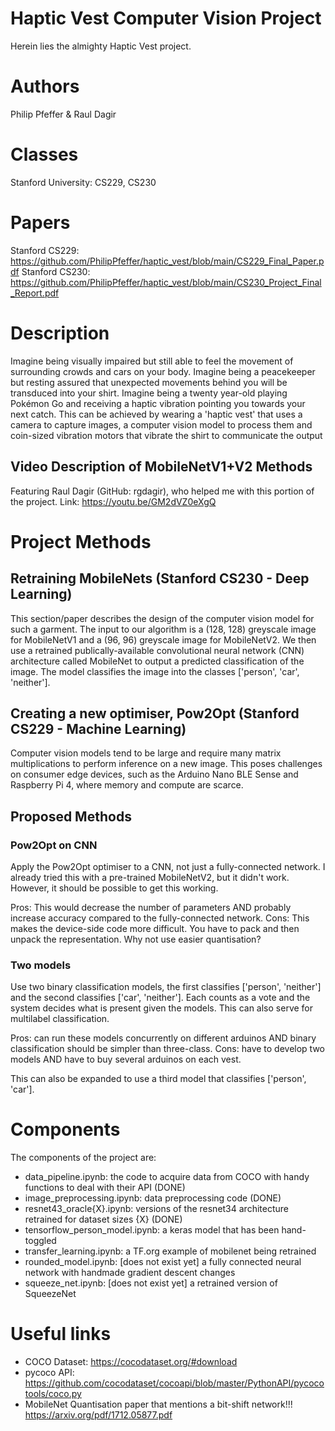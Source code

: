 # Haptic Vest Computer Vision Project
Herein lies the almighty Haptic Vest project.

# Authors
Philip Pfeffer & Raul Dagir

# Classes
Stanford University: CS229, CS230

# Papers
Stanford CS229: https://github.com/PhilipPfeffer/haptic_vest/blob/main/CS229_Final_Paper.pdf
Stanford CS230: https://github.com/PhilipPfeffer/haptic_vest/blob/main/CS230_Project_Final_Report.pdf

# Description
Imagine being visually impaired but still able to feel the movement of surrounding crowds and cars on your body. Imagine being a peacekeeper but resting assured that unexpected movements behind you will be transduced into your shirt. Imagine being a twenty year-old playing Pokémon Go and receiving a haptic vibration pointing you towards your next catch. This can be achieved by wearing a 'haptic vest' that uses a camera to capture images, a computer vision model to process them and coin-sized vibration motors that vibrate the shirt to communicate the output

## Video Description of MobileNetV1+V2 Methods
Featuring Raul Dagir (GitHub: rgdagir), who helped me with this portion of the project.
Link: https://youtu.be/GM2dVZ0eXgQ

# Project Methods
## Retraining MobileNets (Stanford CS230 - Deep Learning)
This section/paper describes the design of the computer vision model for such a garment. The input to our algorithm is a (128, 128) greyscale image for MobileNetV1 and a (96, 96) greyscale image for MobileNetV2. We then use a retrained publically-available convolutional neural network (CNN) architecture called MobileNet to output a predicted classification of the image. The model classifies the image into the classes ['person', 'car', 'neither']. 

## Creating a new optimiser, Pow2Opt (Stanford CS229 - Machine Learning)
Computer vision models tend to be large and require many matrix multiplications to perform inference on a new image. This poses challenges on consumer edge devices, such as the Arduino Nano BLE Sense and Raspberry Pi 4, where memory and compute are scarce. 

## Proposed Methods
### Pow2Opt on CNN
Apply the Pow2Opt optimiser to a CNN, not just a fully-connected network. I already tried this with a pre-trained MobileNetV2, but it didn't work. However, it should be possible to get this working. 

Pros: This would decrease the number of parameters AND probably increase accuracy compared to the fully-connected network.
Cons: This makes the device-side code more difficult. You have to pack and then unpack the representation. Why not use easier quantisation?

### Two models 
Use two binary classification models, the first classifies ['person', 'neither'] and the second classifies ['car', 'neither']. Each counts as a vote and the system decides what is present given the models. This can also serve for multilabel classification.

Pros: can run these models concurrently on different arduinos AND binary classification should be simpler than three-class.
Cons: have to develop two models AND have to buy several arduinos on each vest.

This can also be expanded to use a third model that classifies ['person', 'car'].


# Components
The components of the project are:
 - data_pipeline.ipynb: the code to acquire data from COCO with handy functions to deal with their API (DONE)
 - image_preprocessing.ipynb: data preprocessing code (DONE)
 - resnet43_oracle{X}.ipynb: versions of the resnet34 architecture retrained for dataset sizes {X} (DONE)
 - tensorflow_person_model.ipynb: a keras model that has been hand-toggled
 - transfer_learning.ipynb: a TF.org example of mobilenet being retrained
 - rounded_model.ipynb: [does not exist yet] a fully connected neural network with handmade gradient descent changes
 - squeeze_net.ipynb: [does not exist yet] a retrained version of SqueezeNet


# Useful links
- COCO Dataset: https://cocodataset.org/#download
- pycoco API: https://github.com/cocodataset/cocoapi/blob/master/PythonAPI/pycocotools/coco.py
- MobileNet Quantisation paper that mentions a bit-shift network!!! https://arxiv.org/pdf/1712.05877.pdf

